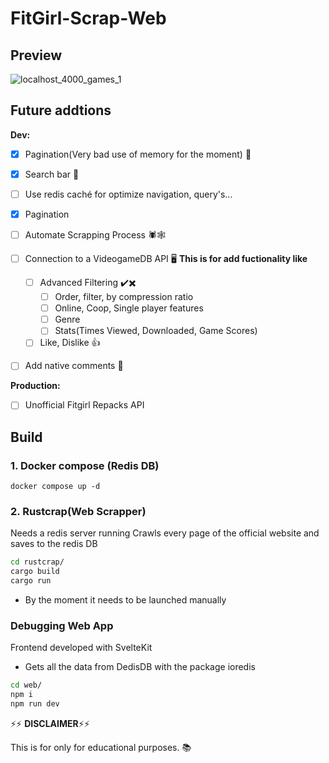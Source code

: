 # FitGirl-Scrap-Web



## Preview
![localhost_4000_games_1](https://github.com/BarbarianTarkus/FitGirl-Scrap-Web/assets/44118965/d227df47-8da8-46ff-bd0b-104353acaa7b)



## Future addtions
**Dev:**
- [x] Pagination(Very bad use of memory for the moment) 📖
- [x] Search bar 🔎
- [ ] Use redis caché for optimize navigation, query's...
- [x] Pagination
- [ ] Automate Scrapping Process 🕷️🕸️
- [ ] Connection to a VideogameDB API 🖥️
  **This is for add fuctionality like** 
  - [ ] Advanced Filtering ✔️✖️
      - [ ] Order, filter, by compression ratio
      - [ ] Online, Coop, Single player features
      - [ ] Genre
      - [ ] Stats(Times Viewed, Downloaded, Game Scores) 
  - [ ] Like, Dislike 👍
- [ ] Add native comments 💭


**Production:**
- [ ] Unofficial Fitgirl Repacks API

## Build

### 1. Docker compose (Redis DB)
```
docker compose up -d
```


### 2. Rustcrap(Web Scrapper)
Needs a redis server running
Crawls every page of the official website and saves to the redis DB

```bash
cd rustcrap/
cargo build
cargo run
```
* By the moment it needs to be launched manually


### Debugging Web App

Frontend developed with SvelteKit
* Gets all the data from DedisDB with the package ioredis


```bash
cd web/
npm i
npm run dev
```




⚡⚡ **DISCLAIMER**⚡⚡

This is for only for educational purposes. :books:
